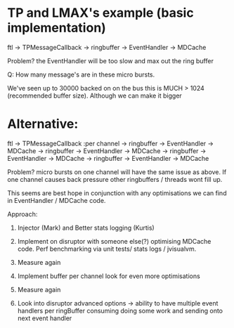 
# TP and LMAX's example (basic implementation)

ftl -> TPMessageCallback -> ringbuffer -> EventHandler -> MDCache

Problem? the EventHandler will be too slow and max out the ring buffer

Q: How many message's are in these micro bursts.

We've seen up to 30000 backed on on the bus this is MUCH > 1024 (recommended buffer size).
Although we can make it bigger



# Alternative:

ftl -> TPMessageCallback    :per channel
                            -> ringbuffer -> EventHandler -> MDCache
                            -> ringbuffer -> EventHandler -> MDCache
                            -> ringbuffer -> EventHandler -> MDCache
                            -> ringbuffer -> EventHandler -> MDCache

Problem?  micro bursts on one channel will have the same issue as above.
If one channel causes back pressure other ringbuffers / threads wont fill up.

This seems are best hope in conjunction with any optimisations we can find in
EventHandler / MDCache code.



Approach:
1.  Injector (Mark) and Better stats logging (Kurtis)

2.  Implement on disruptor with someone else(?) optimising MDCache code.
    Perf benchmarking via unit tests/ stats logs / jvisualvm.

3.  Measure again

4.  Implement buffer per channel look for even more optimisations

5.  Measure again

6.  Look into disruptor advanced options -> ability to have multiple event handlers per ringBuffer
    consuming doing some work and sending onto next event handler















